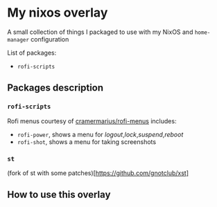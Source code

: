 # My nixos overlay
A small collection of things I packaged to use with my NixOS
and `home-manager` configuration

List of packages:

* `rofi-scripts`

## Packages description

### `rofi-scripts`

Rofi menus courtesy of [cramermarius/rofi-menus](https://github.com/cramermarius/rofi-menus)
includes:

* `rofi-power`, shows a menu for *logout*,*lock*,*suspend*,*reboot*
* `rofi-shot`, shows a menu for taking screenshots

### `st`

(fork of st with some patches)[https://github.com/gnotclub/xst]


## How to use this overlay
